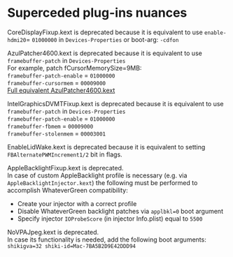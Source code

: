 # Superceded plug-ins nuances  
  
CoreDisplayFixup.kext is deprecated because it is equivalent to use `enable-hdmi20`= `01000000` in `Devices-Properties` or boot-arg: `-cdfon`  
  
AzulPatcher4600.kext is deprecated because it is equivalent to use `framebuffer-patch` in `Devices-Properties`  
For example, patch fCursorMemorySize=9MB:  
`framebuffer-patch-enable` = `01000000`  
`framebuffer-cursormem` = `00009000`  
[Full equivalent AzulPatcher4600.kext](https://github.com/acidanthera/WhateverGreen/blob/master/Manual/AzulPatcher4600_equivalent.plist)  
  
IntelGraphicsDVMTFixup.kext is deprecated because it is equivalent to use `framebuffer-patch` in `Devices-Properties`  
`framebuffer-patch-enable` = `01000000`  
`framebuffer-fbmem` = `00009000`  
`framebuffer-stolenmem` = `00003001`  
  
EnableLidWake.kext is deprecated because it is equivalent to setting `FBAlternatePWMIncrement1/2` bit in flags.  
  
AppleBacklightFixup.kext is deprecated.  
In case of custom AppleBacklight profile is necessary (e.g. via `AppleBacklightInjector.kext`) the following must be performed to accomplish WhateverGreen compatibility:

- Create your injector with a correct profile  
- Disable WhateverGreen backlight patches via `applbkl=0` boot argument  
- Specify injector `IOProbeScore` (in injector Info.plist) equal to `5500`  
  
NoVPAJpeg.kext is deprecated.  
In case its functionality is needed, add the following boot arguments:  
`shikigva=32 shiki-id=Mac-7BA5B2D9E42DDD94`
